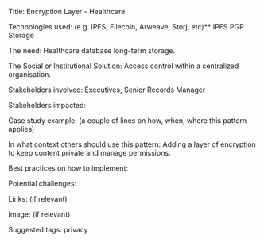 Title: Encryption Layer - Healthcare

Technologies used: (e.g. IPFS, Filecoin, Arweave, Storj, etc)**
IPFS
PGP
Storage

The need:
Healthcare database long-term storage.

The Social or Institutional Solution:
Access control within a centralized organisation.

Stakeholders involved:
Executives, Senior Records Manager

Stakeholders impacted:

Case study example: (a couple of lines on how, when, where this pattern applies)


In what context others should use this pattern:
Adding a layer of encryption to keep content private and manage permissions.

Best practices on how to implement:

Potential challenges:

Links: (if relevant)

Image: (if relevant)

Suggested tags:
privacy
